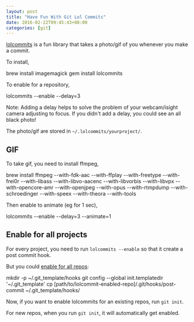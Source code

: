 ```yaml
---
layout: post
title: "Have Fun With Git Lol Commits"
date: 2016-02-22T09:45:43+08:00
categories: [git]
---
```


[lolcommits](https://github.com/mroth/lolcommits) is a fun library that takes a photo/gif of you whenever you make a commit.

To install,

  brew install imagemagick
  gem install lolcommits

To enable for a repository,

  lolcommits --enable --delay=3

Note: Adding a delay helps to solve the problem of your webcam/isight camera adjusting to focus. If you didn't add a delay, you could see an all black photo!

The photo/gif are stored in `~/.lolcommits/yourproject/`.

## GIF

To take gif, you need to install ffmpeg,

  brew install ffmpeg --with-fdk-aac --with-ffplay --with-freetype --with-frei0r --with-libass --with-libvo-aacenc --with-libvorbis --with-libvpx --with-opencore-amr --with-openjpeg --with-opus --with-rtmpdump --with-schroedinger --with-speex --with-theora --with-tools

Then enable to animate (eg for 1 sec),

  lolcommits --enable --delay=3 --animate=1


## Enable for all projects

For every project, you need to run `lolcommits --enable` so that it create a post commit hook.

But you could [enable for all repos](https://github.com/mroth/lolcommits/wiki/Enabling-Lolcommits-for-all-your-Git-Repositories):

mkdir -p ~/.git_template/hooks
git config --global init.templatedir '~/.git_template'
cp [path/to/lolcommit-enabled-repo]/.git/hooks/post-commit ~/.git_template/hooks/

Now, if you want to enable lolcommits for an existing repos, run `git init`.

For new repos, when you run `git init`, it will automatically get enabled.
